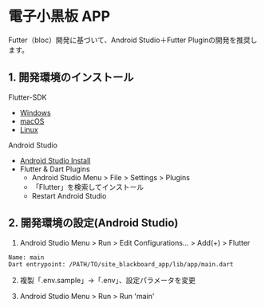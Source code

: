 # 電子小黒板 APP

Futter（bloc）開発に基づいて、Android Studio＋Futter Pluginの開発を推奨します。

## 1. 開発環境のインストール

Flutter-SDK

- [Windows](https://flutter.dev/docs/get-started/install/windows)
- [macOS](https://flutter.dev/docs/get-started/install/macos)
- [Linux](https://flutter.dev/docs/get-started/install/linux)

Android Studio

- [Android Studio Install](https://developer.android.com/studio)
- Flutter & Dart Plugins
  - Android Studio Menu > File > Settings > Plugins
  - 「Flutter」を検索してインストール
  - Restart Android Studio


## 2. 開発環境の設定(Android Studio)

1. Android Studio Menu > Run > Edit Configurations... > Add(+) > Flutter

```
Name: main
Dart entrypoint: /PATH/TO/site_blackboard_app/lib/app/main.dart
```

2. 複製「.env.sample」->「.env」、設定パラメータを変更

3. Android Studio Menu > Run > Run 'main'
